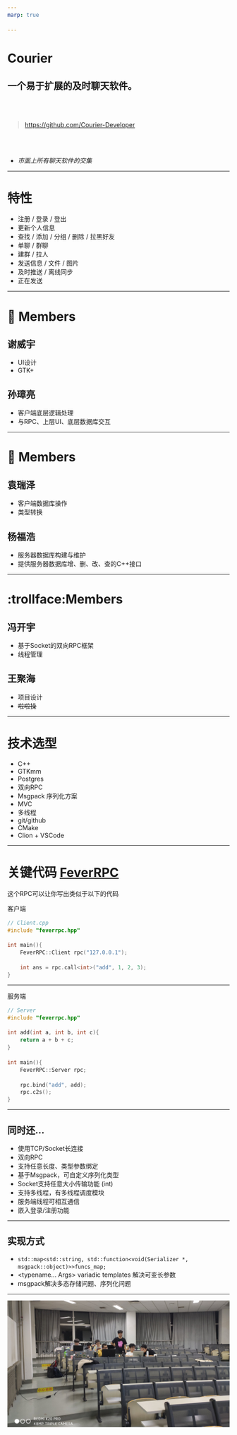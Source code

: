 ```yaml
---
marp: true

---
```


# Courier
## 一个易于扩展的及时聊天软件。

<br />
<br />

> https://github.com/Courier-Developer


<br />
<br />

- *市面上所有聊天软件的交集*

<!--
page_number: true
footer: 第13组   ==   [谢威宇, 孙彰亮, 袁瑞泽, 杨福浩, 冯开宇, 王聚海]
-->

---

# 特性

- 注册 / 登录 / 登出 
- 更新个人信息
- 查找 / 添加 / 分组 / 删除 / 拉黑好友
- 单聊 / 群聊
- 建群 / 拉人
- 发送信息 / 文件 / 图片
- 及时推送 / 离线同步
- 正在发送

---

# :cake: Members
## 谢威宇

- UI设计
- GTK+

## 孙璋亮

- 客户端底层逻辑处理
- 与RPC、上层UI、底层数据库交互

---

# :cake: Members


## 袁瑞泽

- 客户端数据库操作
- 类型转换

## 杨福浩

- 服务器数据库构建与维护
- 提供服务器数据库增、删、改、查的C++接口

---

# :trollface:Members

## 冯开宇

- 基于Socket的双向RPC框架
- 线程管理

## 王聚海

- 项目设计
- ~~啦啦操~~

---

# 技术选型

- C++
- GTKmm
- Postgres
- 双向RPC
- Msgpack 序列化方案
- MVC
- 多线程
- git/github
- CMake
- Clion + VSCode

---

# 关键代码 [FeverRPC](https://github.com/Courier-Developer/feverrpc)

这个RPC可以让你写出类似于以下的代码

客户端
```C++
// Client.cpp
#include "feverrpc.hpp"

int main(){
    FeverRPC::Client rpc("127.0.0.1");

    int ans = rpc.call<int>("add", 1, 2, 3);
}
```

---

服务端
```C++
// Server
#include "feverrpc.hpp"

int add(int a, int b, int c){
    return a + b + c;
}

int main(){
    FeverRPC::Server rpc;

    rpc.bind("add", add);
    rpc.c2s(); 
}
```

---

## 同时还...

- 使用TCP/Socket长连接
- 双向RPC
- 支持任意长度、类型参数绑定
- 基于Msgpack，可自定义序列化类型
- Socket支持任意大小传输功能 (int)
- 支持多线程，有多线程调度模块
- 服务端线程可相互通信
- 嵌入登录/注册功能

---

## 实现方式

- `std::map<std::string, std::function<void(Serializer *, msgpack::object)>>funcs_map;`
- <typename... Args> variadic templates 解决可变长参数
- msgpack解决多态存储问题、序列化问题


---

![img](img.jpg)